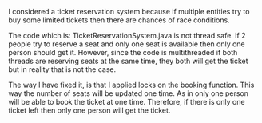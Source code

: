 I considered a ticket reservation system because if multiple entities try to buy some limited tickets then there are chances of race conditions. 

The code which is: TicketReservationSystem.java is not thread safe. If 2 people try to reserve a seat and only one seat is available then only one person should get it. However, since the code is multithreaded if both threads are reserving seats at the same time, they both will get the ticket but in reality that is not the case.

The way I have fixed it, is that I applied locks on the booking function. This way the number of seats will be updated one time. As in only one person will be able to book the ticket at one time. Therefore, if there is only one ticket left then only one person will get the ticket.
